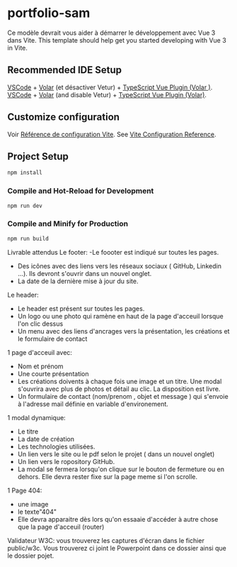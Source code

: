 # portfolio-sam
Ce modèle devrait vous aider à démarrer le développement avec Vue 3 dans Vite.
This template should help get you started developing with Vue 3 in Vite.

## Recommended IDE Setup
[VSCode](https://code.visualstudio.com/) + [Volar](https://marketplace.visualstudio.com/items?itemName=Vue.volar) (et désactiver Vetur) + [TypeScript Vue Plugin (Volar )](https://marketplace.visualstudio.com/items?itemName=Vue.vscode-typescript-vue-plugin).
[VSCode](https://code.visualstudio.com/) + [Volar](https://marketplace.visualstudio.com/items?itemName=Vue.volar) (and disable Vetur) + [TypeScript Vue Plugin (Volar)](https://marketplace.visualstudio.com/items?itemName=Vue.vscode-typescript-vue-plugin).

## Customize configuration
Voir [Référence de configuration Vite](https://vitejs.dev/config/).
See [Vite Configuration Reference](https://vitejs.dev/config/).

## Project Setup

```sh
npm install
```

### Compile and Hot-Reload for Development

```sh
npm run dev
```

### Compile and Minify for Production

```sh
npm run build
```


Livrable attendus
Le footer: 
  -Le foooter est indiqué sur toutes les pages.
  - Des icônes avec des liens vers les réseaux sociaux ( GitHub, Linkedin ...). Ils devront s'ouvrir dans un nouvel onglet.
  - La date de la dernière mise à jour du site.

Le header:
  - Le header est présent sur toutes les pages.
  - Un logo ou une photo qui ramène en haut de la page d'acceuil lorsque l'on clic dessus
  - Un menu avec des liens d'ancrages vers la présentation, les créations et le formulaire de contact

1 page d'acceuil avec:
  - Nom et prénom
  - Une courte présentation
  - Les  créations doivents à chaque fois une image et un titre. Une modal s'ouvrira avec plus de photos  et détail au clic. La disposition est livre.
  - Un formulaire de contact (nom/prenom , objet et message )  qui s'envoie à l'adresse mail définie en variable d'environement.

1 modal dynamique:
  - Le titre
  - La date de création
  - Les technologies utilisées.
  - Un lien vers le site ou le pdf selon le projet ( dans un nouvel onglet)
  - Un lien vers le ropository GitHub.
  - La modal se fermera lorsqu'on clique sur le bouton de fermeture ou en dehors. Elle devra rester fixe sur la page meme si l'on scrolle.

1 Page 404:
  - une image
  - le texte"404"
  - Elle devra apparaitre dès lors qu'on essaaie d'accéder à autre chose que la page d'acceuil (router)

Validateur W3C: vous trouverez les captures d'écran dans le fichier public/w3c.
Vous trouverez ci joint le Powerpoint dans ce dossier ainsi que le dossier pojet.
